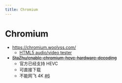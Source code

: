 ```yaml
---
title: Chromium
---
```


# Chromium

- https://chromium.woolyss.com/
  - [HTML5 audio/video tester](https://tools.woolyss.com/html5-audio-video-tester/)
- ~~[StaZhu/enable-chromium-hevc-hardware-decoding](https://github.com/StaZhu/enable-chromium-hevc-hardware-decoding)~~
  - 官方已经支持 HEVC
  - 可直接下载
  - 不能网飞 4K [#6](https://github.com/StaZhu/enable-chromium-hevc-hardware-decoding/issues/6)
